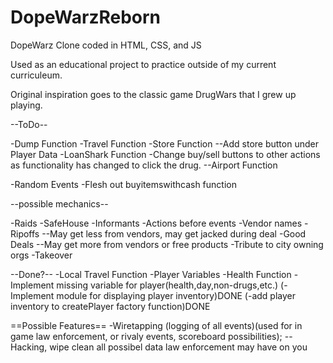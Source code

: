 # DopeWarzReborn

DopeWarz Clone coded in HTML, CSS, and JS

Used as an educational project to practice outside of my current curriculeum.

Original inspiration goes to the classic game DrugWars that I grew up playing.

--ToDo--


-Dump Function
-Travel Function
-Store Function
--Add store button under Player Data
-LoanShark Function
-Change buy/sell buttons to other actions as functionality has changed to click the drug.
--Airport Function

-Random Events
-Flesh out buyitemswithcash function

--possible mechanics--

-Raids
-SafeHouse
-Informants
-Actions before events
-Vendor names
-Ripoffs
--May get less from vendors, may get jacked during deal
-Good Deals
--May get more from vendors or free products
-Tribute to city owning orgs
-Takeover

--Done?--
-Local Travel Function
-Player Variables
-Health Function
-Implement missing variable for player(health,day,non-drugs,etc.)
(-Implement module for displaying player inventory)DONE
(-add player inventory to createPlayer factory function)DONE

==Possible Features==
-Wiretapping (logging of all events)(used for in game law enforcement, or rivaly events, scoreboard possibilities);
--Hacking, wipe clean all possibel data law enforcement may have on you
